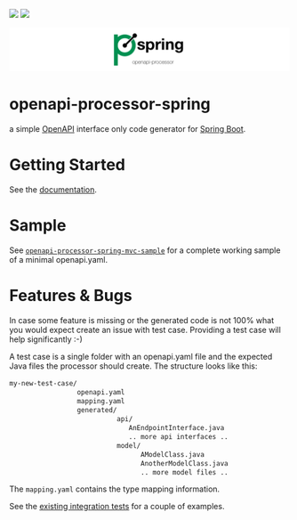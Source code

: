 [![][badge-license]][oap-license]
[![][badge-ci]][workflow-ci]

![openapi-processor-spring logo](images/openapi-processor-spring@1280x200.png)

# openapi-processor-spring

a simple [OpenAPI][openapi] interface only code generator for [Spring Boot][springboot].
 

# Getting Started

See the [documentation][oap-doc].


# Sample

See [`openapi-processor-spring-mvc-sample`][oap-sample] for a complete working sample of a minimal
 openapi.yaml.

# Features & Bugs

In case some feature is missing or the generated code is not 100% what you would expect create an
 issue with test case. Providing a test case will help significantly :-) 

A test case is a single folder with an openapi.yaml file and the expected Java files the processor
 should create. The structure looks like this:

    my-new-test-case/
                     openapi.yaml
                     mapping.yaml
                     generated/
                               api/
                                  AnEndpointInterface.java
                                  .. more api interfaces ..
                               model/
                                     AModelClass.java
                                     AnotherModelClass.java
                                     .. more model files ..

The `mapping.yaml` contains the type mapping information.

See the [existing integration tests][oap-int-resources] for a couple of examples. 

[badge-license]: https://img.shields.io/badge/License-Apache%202.0-blue.svg?labelColor=313A42
[badge-ci]: https://github.com/hauner/openapi-generatr-spring/workflows/ci/badge.svg

[workflow-ci]: https://github.com/hauner/openapi-processor-spring/actions?query=workflow%3Aci

[openapi]: https://www.openapis.org/
[openapi-spec]: https://github.com/OAI/OpenAPI-Specification
[openapi-spec-types]: https://github.com/OAI/OpenAPI-Specification/blob/master/versions/3.0.2.md#dataTypes
[openapi-spec-exts]: https://github.com/OAI/OpenAPI-Specification/blob/master/versions/3.0.2.md#specificationExtensions

[springboot]: https://spring.io/projects/spring-boot
[spring-requestparam]: https://docs.spring.io/spring-framework/docs/current/javadoc-api/org/springframework/web/bind/annotation/RequestParam.html
[spring-responseentity]: https://docs.spring.io/spring-framework/docs/current/javadoc-api/org/springframework/http/ResponseEntity.html

[oap-license]: https://github.com/hauner/openapi-generatr-spring/blob/master/LICENSE
[oap-doc]: https://hauner.github.io/openapi-processor-spring/
[oap-int-resources]: https://github.com/hauner/openapi-processor-spring/tree/master/src/testInt/resources
[oap-gradle]: https://github.com/hauner/openapi-processor-gradle
[oap-sample]: https://github.com/hauner/openapi-generatr-spring-mvc-sample
